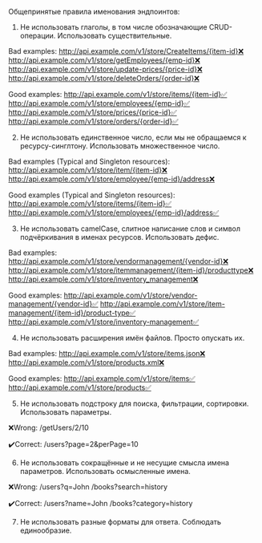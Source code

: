 Общепринятые правила именования эндпоинтов:

1. Не использовать глаголы, в том числе обозначающие CRUD-операции.
   Использовать существительные.

Bad examples:
http://api.example.com/v1/store/CreateItems/{item-id}❌
http://api.example.com/v1/store/getEmployees/{emp-id}❌
http://api.example.com/v1/store/update-prices/{price-id}❌
http://api.example.com/v1/store/deleteOrders/{order-id}❌

Good examples:
http://api.example.com/v1/store/items/{item-id}✅
http://api.example.com/v1/store/employees/{emp-id}✅
http://api.example.com/v1/store/prices/{price-id}✅
http://api.example.com/v1/store/orders/{order-id}✅

2. Не использовать единственное число, если мы не обращаемся к ресурсу-синглтону.
   Использовать множественное число.

Bad examples (Typical and Singleton resources):
http://api.example.com/v1/store/item/{item-id}❌
http://api.example.com/v1/store/employee/{emp-id}/address❌

Good examples (Typical and Singleton resources):
http://api.example.com/v1/store/items/{item-id}✅
http://api.example.com/v1/store/employees/{emp-id}/address✅

3. Не использовать camelCase, слитное написание слов и символ подчёркивания в именах ресурсов.
   Использовать дефис.

Bad examples:
http://api.example.com/v1/store/vendormanagement/{vendor-id}❌
http://api.example.com/v1/store/itemmanagement/{item-id}/producttype❌
http://api.example.com/v1/store/inventory_management❌

Good examples:
http://api.example.com/v1/store/vendor-management/{vendor-id}✅
http://api.example.com/v1/store/item-management/{item-id}/product-type✅
http://api.example.com/v1/store/inventory-management✅

4. Не использовать расширения имён файлов.
   Просто опускать их.

Bad examples:
http://api.example.com/v1/store/items.json❌
http://api.example.com/v1/store/products.xml❌

Good examples:
http://api.example.com/v1/store/items✅
http://api.example.com/v1/store/products✅

5. Не использовать подстроку для поиска, фильтрации, сортировки.
   Использовать параметры.

❌Wrong:
/getUsers/2/10

✔️Correct:
/users?page=2&perPage=10

6. Не использовать сокращённые и не несущие смысла имена параметров.
   Использовать осмысленные имена.

❌Wrong:
/users?q=John
/books?search=history

✔️Correct:
/users?name=John
/books?category=history

7. Не использовать разные форматы для ответа.
   Соблюдать единообразие.